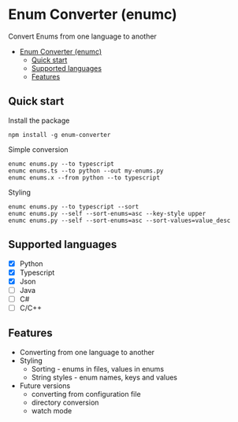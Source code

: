 # Enum Converter (enumc)

Convert Enums from one language to another

- [Enum Converter (enumc)](#enum-converter-enumc)
  - [Quick start](#quick-start)
  - [Supported languages](#supported-languages)
  - [Features](#features)

## Quick start

Install the package

```
npm install -g enum-converter
```

Simple conversion

```
enumc enums.py --to typescript
enumc enums.ts --to python --out my-enums.py
enumc enums.x --from python --to typescript
```

Styling

```
enumc enums.py --to typescript --sort
enumc enums.py --self --sort-enums=asc --key-style upper
enumc enums.py --self --sort-enums=asc --sort-values=value_desc
```

## Supported languages

* [x] Python
* [x] Typescript
* [x] Json
* [ ] Java
* [ ] C#
* [ ] C/C++

## Features

* Converting from one language to another
* Styling
  * Sorting - enums in files, values in enums
  * String styles - enum names, keys and values
* Future versions
  * converting from configuration file
  * directory conversion
  * watch mode
